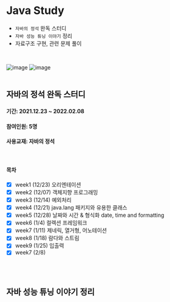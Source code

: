 # Java Study
- `자바의 정석` 완독 스터디
- `자바 성능 튜닝 이야기` 정리
- 자료구조 구현, 관련 문제 풀이
<br>

![image](https://user-images.githubusercontent.com/60869749/147645871-33dcaa2b-59d2-4f1d-9c4f-ad8b482cb9b2.png)
![image](https://user-images.githubusercontent.com/60869749/147646110-41f06e7a-7e1a-40e5-8d1b-c158190ca95f.png)
<br><br>

## 자바의 정석 완독 스터디
#### 기간: 2021.12.23 ~ 2022.02.08
#### 참여인원: 5명
#### 사용교재: 자바의 정석
<br>

#### 목차
- [X] week1 (12/23) 오리엔테이션
- [X] week2 (12/07) 객체지향 프로그래밍
- [X] week3 (12/14) 예외처리
- [X] week4 (12/21) java.lang 패키지와 유용한 클래스
- [X] week5 (12/28) 날짜와 시간 & 형식화 date, time and formatting
- [X] week6 (1/4) 컬렉션 프레임워크
- [X] week7 (1/11) 제네릭, 열거형, 어노테이션
- [X] week8 (1/18) 람다와 스트림
- [X] week9 (1/25) 입출력
- [X] week7 (2/8) 

<br><br>

## 자바 성능 튜닝 이야기 정리
